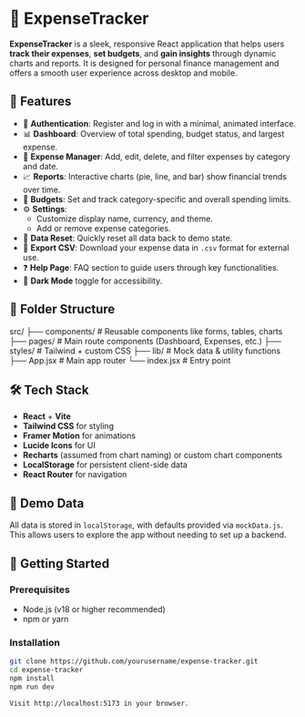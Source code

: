 # 💸 ExpenseTracker

**ExpenseTracker** is a sleek, responsive React application that helps users **track their expenses**, **set budgets**, and **gain insights** through dynamic charts and reports. It is designed for personal finance management and offers a smooth user experience across desktop and mobile.

## 🚀 Features

- 🔐 **Authentication**: Register and log in with a minimal, animated interface.
- 📊 **Dashboard**: Overview of total spending, budget status, and largest expense.
- 🧾 **Expense Manager**: Add, edit, delete, and filter expenses by category and date.
- 📈 **Reports**: Interactive charts (pie, line, and bar) show financial trends over time.
- 🎯 **Budgets**: Set and track category-specific and overall spending limits.
- ⚙️ **Settings**:
  - Customize display name, currency, and theme.
  - Add or remove expense categories.
- 🧹 **Data Reset**: Quickly reset all data back to demo state.
- 📁 **Export CSV**: Download your expense data in `.csv` format for external use.
- ❓ **Help Page**: FAQ section to guide users through key functionalities.
- 🌙 **Dark Mode** toggle for accessibility.

## 📂 Folder Structure
src/
├── components/ # Reusable components like forms, tables, charts
├── pages/ # Main route components (Dashboard, Expenses, etc.)
├── styles/ # Tailwind + custom CSS
├── lib/ # Mock data & utility functions
├── App.jsx # Main app router
└── index.jsx # Entry point

## 🛠️ Tech Stack

- **React** + **Vite**
- **Tailwind CSS** for styling
- **Framer Motion** for animations
- **Lucide Icons** for UI
- **Recharts** (assumed from chart naming) or custom chart components
- **LocalStorage** for persistent client-side data
- **React Router** for navigation

## 🧪 Demo Data

All data is stored in `localStorage`, with defaults provided via `mockData.js`. This allows users to explore the app without needing to set up a backend.

## 🧰 Getting Started

### Prerequisites

- Node.js (v18 or higher recommended)
- npm or yarn

### Installation

```bash
git clone https://github.com/yourusername/expense-tracker.git
cd expense-tracker
npm install
npm run dev

Visit http://localhost:5173 in your browser.

